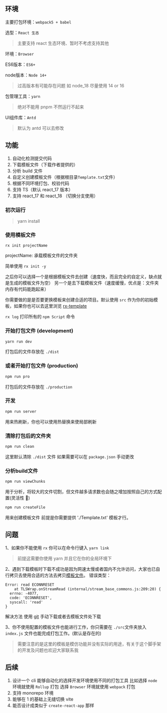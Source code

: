 ## 环境
主要打包环境：`webpack5 + babel` 

选型：`React 生态`
> 主要支持 react 生态环境、暂时不考虑支持其他


环境：`Browser`

ES6版本：`ES6+`

node版本：`Node 14+`
> 过高版本有可能存在问题 如 node_18 尽量使用 14 or 16 

包管理工具：`yarn`
> 绝对不能用 pnpm 不然运行不起来

UI组件库：`Antd`
> 默认为 antd 可以去修改


## 功能
1. 自动化检测提交代码
2. 下载模板文件（下载作者提供的）
3. 分析 build 文件
4. 自定义创建模板文件（根据根目录`Template.txt`文件）
5. 根据不同环境打包、校验代码
6. 支持 TS（默认 react_17 版本）
7. 支持 react_17 和 react_18 （切换分支使用）
### 初次运行
> yarn install


### 使用模板文件 

~~~shell
rx init projectName
~~~
projectName: 承载模板文件的文件夹

简单使用 `rx init -y`

之后你可以选择一个是根据模板文件去创建（速度快，而且完全的自定义，缺点就是生成的模板文件为空） 另一个是去下载模板文件（速度缓慢，优点是：文件夹内存有代码能跑起来）

你需要做的是是否要更换模板来创建合适的项目。默认使用 `src` 作为你的初始模板，如果你也可以去这里浏览 [rx-template](https://github.com/xiaochengzi6/Rx-template)

`rx log` 打印所有的 `npm Script` 命令

### 开始打包文件 (development)
~~~js
yarn run dev
~~~
打包后的文件存放在 `./dist`

### 或者开始打包文件 (production)
~~~js
npm run pro
~~~
打包后的文件存放在 `./production`

### 开发
~~~js
npm run server
~~~
用来热刷新，你也可以使用热替换来使局部刷新

### 清除打包后的文件夹
~~~js
npm run clean
~~~
这里默认清除 `./dist` 文件 如果需要可以在 `package.json` 手动更改

### 分析build文件
~~~js
npm run viewChunks
~~~
用于分析，将较大的文件切割，但文件越多请求数也会随之增加按照自己的方式配置(灵活性 🤣)

~~~js
npm run createFile
~~~
用来创建模板文件 前提是你需要提供 './Template.txt' 模板才行。

## 问题
1、如果你不能使用 `rx` 你可以在命令行键入 `yarn link` 
> 前提这需要你使用 yarn 并且它在你的全局环境下

2、遇到下载模板时下载不成功是因为网速太慢或者国内不允许访问，大家也已自行拷贝去使用合适的方法去拷贝[模板文件](https://github.com/xiaochengzi6/Rx-template)。
错误类型：
~~~shell
Error: read ECONNRESET
    at TLSWrap.onStreamRead (internal/stream_base_commons.js:209:20) {
  errno: -4077,
  code: 'ECONNRESET',
  syscall: 'read'
}
~~~
解决方法 使用 [git](https://gitee.com/xiaochengzi6/rx-template) 手动下载或者去模板文件处下载

3、你不使用配置的模板文件也能进行工作，你只需要在 `./src`文件夹放入 `index.js` 文件也能完成打包工作。(默认是存在的)
> 需要注意的是这里的模板是模仿功能并没有实际的用途，有关于这个脚手架的开发及问题也欢迎大家联系我 


## 后续
1. 设计一个 cli 能够自动化的选择开发环境使用不同的打包工具
     比如选择 `node` 环境就使用 `Rollup` 打包
     选择 `Browser` 环境就使用 `webpack` 打包
2. 支持 monorepo 环境
3. 能够在 1 的基础上无缝切换 vite 
4. 能否设计成类似于 `create-react-app` 那样